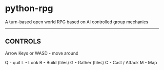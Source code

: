 python-rpg
==========

A turn-based open world RPG based on AI controlled group mechanics

-------------
CONTROLS
-------------

Arrow Keys or WASD - move around

Q - quit
L - Look
B - Build (tiles)
G - Gather (tiles)
C - Cast / Attack
M - Map

	
